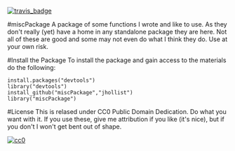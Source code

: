 [![travis_badge](https://travis-ci.org/jhollist/miscPackage.svg)](https://travis-ci.org/jhollist/miscPackage)

#miscPackage
A package of some functions I wrote and like to use.  As they don't really (yet) have a home in any standalone package they are here.  Not all of these are good and some may not even do what I think they do.  Use at your own risk.

#Install the Package
To install the package and gain access to the materials do the following:
```
install.packages("devtools")
library("devtools")
install_github("miscPackage","jhollist")
library("miscPackage")
```

#License
This is relased under CC0 Public Domain Dedication.  Do what you want with it.  If you use these, give me attribution if you like (it's nice), but if you don't I won't get bent out of shape.  

[![cc0](http://i.creativecommons.org/p/zero/1.0/88x31.png)](http://creativecommons.org/publicdomain/zero/1.0/)
